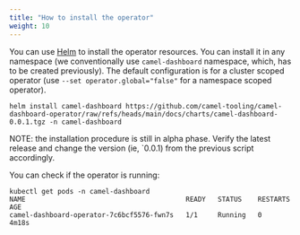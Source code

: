 ```yaml
---
title: "How to install the operator"
weight: 10
---
```


You can use [Helm](https://helm.sh) to install the operator resources. You can install it in any namespace (we conventionally use `camel-dashboard` namespace, which, has to be created previously). The default configuration is for a cluster scoped operator (use `--set operator.global="false"` for a namespace scoped operator).

```
helm install camel-dashboard https://github.com/camel-tooling/camel-dashboard-operator/raw/refs/heads/main/docs/charts/camel-dashboard-0.0.1.tgz -n camel-dashboard
```

NOTE: the installation procedure is still in alpha phase. Verify the latest release and change the version (ie, `0.0.1) from the previous script accordingly.

You can check if the operator is running:

```
kubectl get pods -n camel-dashboard
NAME                                        READY   STATUS    RESTARTS   AGE
camel-dashboard-operator-7c6bcf5576-fwn7s   1/1     Running   0          4m18s
```